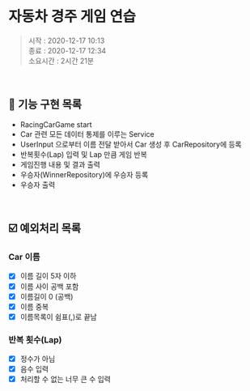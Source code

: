 # 자동차 경주 게임 연습
> 시작 : 2020-12-17 10:13  
> 종료 : 2020-12-17 12:34  
> 소요시간 : 2시간 21분

<br>

## 🎯 기능 구현 목록
- RacingCarGame start
- Car 관련 모든 데이터 통제를 이루는 Service
- UserInput 으로부터 이름 전달 받아서 Car 생성 후 CarRepository에 등록
- 반복횟수(Lap) 입력 및 Lap 만큼 게임 반복
- 게임진행 내용 및 결과 출력
- 우승자(WinnerRepository)에 우승자 등록
- 우승자 출력

<br>

## ☑️ 예외처리 목록
### Car 이름
- [x] 이름 길이 5자 이하
- [x] 이름 사이 공백 포함
- [x] 이름길이 0 (공백)
- [x] 이름 중복
- [x] 이름목록이 쉼표(,)로 끝남

### 반복 횟수(Lap)
- [x] 정수가 아님
- [x] 음수 입력
- [x] 처리할 수 없는 너무 큰 수 입력